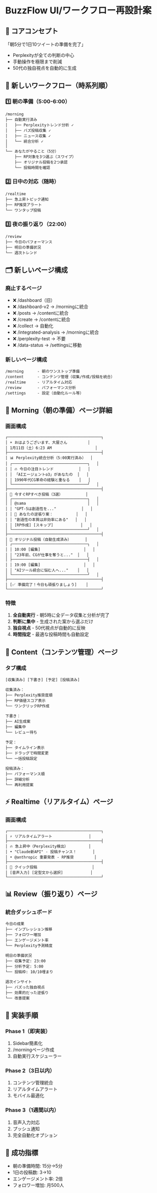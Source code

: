 # BuzzFlow UI/ワークフロー再設計案

## 🎯 コアコンセプト
「朝5分で1日10ツイートの準備を完了」
- Perplexityが全ての判断の中心
- 手動操作を極限まで削減
- 50代の独自視点を自動的に生成

## 📱 新しいワークフロー（時系列順）

### 1️⃣ 朝の準備（5:00-6:00）
```
/morning
├── 自動実行済み
│   ├── Perplexityトレンド分析 ✓
│   ├── バズ投稿収集 ✓
│   ├── ニュース収集 ✓
│   └── 統合分析 ✓
│
└── あなたがやること（5分）
    ├── RP対象を3つ選ぶ（スワイプ）
    ├── オリジナル投稿を2つ承認
    └── 投稿時間を確認
```

### 2️⃣ 日中の対応（随時）
```
/realtime
├── 急上昇トピック通知
├── RP推奨アラート
└── ワンタップ投稿
```

### 3️⃣ 夜の振り返り（22:00）
```
/review
├── 今日のパフォーマンス
├── 明日の準備状況
└── 週次トレンド
```

## 🗂 新しいページ構成

### 廃止するページ
- ❌ /dashboard（旧）
- ❌ /dashboard-v2 → /morningに統合
- ❌ /posts → /contentに統合
- ❌ /create → /contentに統合  
- ❌ /collect → 自動化
- ❌ /integrated-analysis → /morningに統合
- ❌ /perplexity-test → 不要
- ❌ /data-status → /settingsに移動

### 新しいページ構成
```
/morning      - 朝のワンストップ準備
/content      - コンテンツ管理（収集/作成/投稿を統合）
/realtime     - リアルタイム対応
/review       - パフォーマンス分析
/settings     - 設定（自動化ルール等）
```

## 💫 Morning（朝の準備）ページ詳細

### 画面構成
```
┌─────────────────────────────────────────┐
│ ☀️ おはようございます、大屋さん         │
│ 1月11日（土）6:23 AM                   │
├─────────────────────────────────────────┤
│ 📊 Perplexity統合分析（5:00実行済み）  │
│ ┌─────────────────────────────────┐   │
│ │ 🔥 今日の注目トレンド           │   │
│ │ 「AIエージェントo3」があなたの  │   │
│ │ 1990年代CG革命の経験と重なる    │   │
│ └─────────────────────────────────┘   │
├─────────────────────────────────────────┤
│ 🎯 今すぐRPすべき投稿（3選）          │
│ ┌─────────────────────────────────┐   │
│ │ @sama                           │   │
│ │ "GPT-5は創造性を..."           │   │
│ │ 💬 あなたの逆張り案：          │   │
│ │ "創造性の本質は非効率にある"   │   │
│ │ [RP作成] [スキップ]            │   │
│ └─────────────────────────────────┘   │
├─────────────────────────────────────────┤
│ 📝 オリジナル投稿（自動生成済み）      │
│ ┌─────────────────────────────────┐   │
│ │ 10:00 [編集]                   │   │
│ │ "23年前、CGが仕事を奪うと..."  │   │
│ ├─────────────────────────────────┤   │
│ │ 19:00 [編集]                   │   │
│ │ "AIツール統合に悩む人へ..."    │   │
│ └─────────────────────────────────┘   │
├─────────────────────────────────────────┤
│ [✅ 準備完了！今日も頑張りましょう]    │
└─────────────────────────────────────────┘
```

### 特徴
1. **全自動実行** - 朝5時に全データ収集と分析が完了
2. **判断に集中** - 生成された案から選ぶだけ
3. **独自視点** - 50代視点が自動的に反映
4. **時間指定** - 最適な投稿時間も自動設定

## 🔄 Content（コンテンツ管理）ページ

### タブ構成
```
[収集済み] [下書き] [予定] [投稿済み]

収集済み：
├── Perplexity推奨度順
├── RP価値スコア表示
└── ワンクリックRP作成

下書き：
├── AI生成案
├── 編集中
└── レビュー待ち

予定：
├── タイムライン表示
├── ドラッグで時間変更
└── 一括投稿設定

投稿済み：
├── パフォーマンス順
├── 詳細分析
└── 再利用提案
```

## ⚡ Realtime（リアルタイム）ページ

### 画面構成
```
┌─────────────────────────────────────────┐
│ ⚡ リアルタイムアラート                │
├─────────────────────────────────────────┤
│ 🔥 急上昇中（Perplexity検出）         │
│ • "Claude新API" - 投稿チャンス！       │
│ • @anthropic 重要発表 - RP推奨         │
├─────────────────────────────────────────┤
│ 📱 クイック投稿                        │
│ [音声入力] [定型文から選択]            │
└─────────────────────────────────────────┘
```

## 📊 Review（振り返り）ページ

### 統合ダッシュボード
```
今日の成果
├── インプレッション推移
├── フォロワー増加
├── エンゲージメント率
└── Perplexity予測精度

明日の準備状況
├── 収集予定: 23:00
├── 分析予定: 5:00
└── 投稿枠: 10/10埋まり

週次インサイト
├── バズった独自視点
├── 効果的だった逆張り
└── 改善提案
```

## 🔧 実装手順

### Phase 1（即実装）
1. Sidebar簡素化
2. /morningページ作成
3. 自動実行スケジューラー

### Phase 2（3日以内）
1. コンテンツ管理統合
2. リアルタイムアラート
3. モバイル最適化

### Phase 3（1週間以内）
1. 音声入力対応
2. プッシュ通知
3. 完全自動化オプション

## 🎯 成功指標
- 朝の準備時間: 15分→5分
- 1日の投稿数: 3→10
- エンゲージメント率: 2倍
- フォロワー増加: 月500人